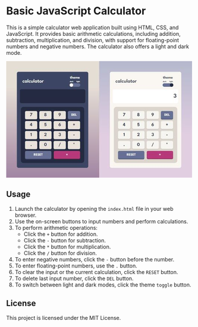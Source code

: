 # Basic JavaScript Calculator

This is a simple calculator web application built using HTML, CSS, and JavaScript. It provides basic arithmetic calculations, including addition, subtraction, multiplication, and division, with support for floating-point numbers and negative numbers. The calculator also offers a light and dark mode.

![calculator screenshot](calculator_screenshot.jpg)

## Usage

1. Launch the calculator by opening the `index.html` file in your web browser.
2. Use the on-screen buttons to input numbers and perform calculations.
3. To perform arithmetic operations:
    * Click the `+` button for addition.
    * Click the `-` button for subtraction.
    * Click the `*` button for multiplication.
    * Click the `/` button for division.    
5. To enter negative numbers, click the `-` button before the number.
6. To enter floating-point numbers, use the `.` button.
7. To clear the input or the current calculation, click the `RESET` button.
8. To delete last input number, click the `DEL` button.
9. To switch between light and dark modes, click the theme `toggle` button.

## License

This project is licensed under the MIT License.
